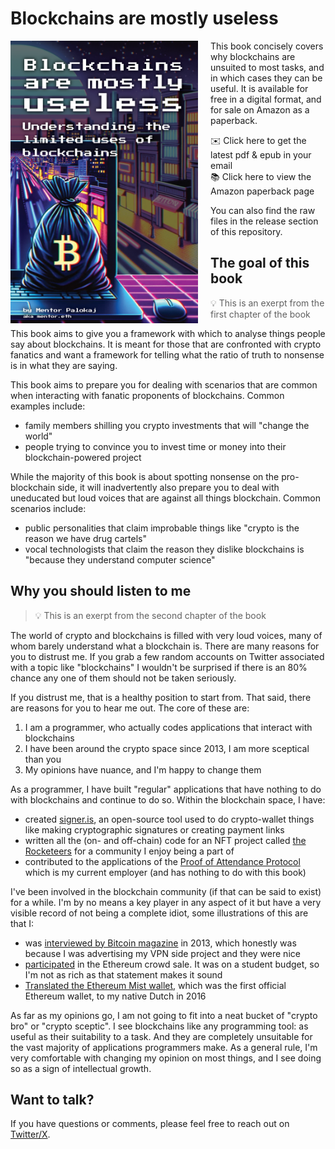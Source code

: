 # Blockchains are mostly useless

<img src="./assets/cover.png" width="300px" align="left" style="width: 300px; padding-right: 20px;">

This book concisely covers why blockchains are unsuited to most tasks, and in which cases they can be useful. It is available for free in a digital format, and for sale on Amazon as a paperback.

✉️ Click here to get the latest pdf & epub in your email<br />
📚 Click here to view the Amazon paperback page

You can also find the raw files in the release section of this repository.

## The goal of this book

> 💡 This is an exerpt from the first chapter of the book

This book aims to give you a framework with which to analyse things people say about blockchains. It is meant for those that are confronted with crypto fanatics and want a framework for telling what the ratio of truth to nonsense is in what they are saying.

This book aims to prepare you for dealing with scenarios that are common when interacting with fanatic proponents of blockchains. Common examples include:

- family members shilling you crypto investments that will "change the world"
- people trying to convince you to invest time or money into their blockchain-powered project

While the majority of this book is about spotting nonsense on the pro-blockchain side, it will inadvertently also prepare you to deal with uneducated but loud voices that are against all things blockchain. Common scenarios include:

- public personalities that claim improbable things like "crypto is the reason we have drug cartels"
- vocal technologists that claim the reason they dislike blockchains is "because they understand computer science"

## Why you should listen to me

> 💡 This is an exerpt from the second chapter of the book

The world of crypto and blockchains is filled with very loud voices, many of whom barely understand what a blockchain is. There are many reasons for you to distrust me. If you grab a few random accounts on Twitter associated with a topic like "blockchains" I wouldn't be surprised if there is an 80% chance any one of them should not be taken seriously.

If you distrust me, that is a healthy position to start from. That said, there are reasons for you to hear me out. The core of these are:

1. I am a programmer, who actually codes applications that interact with blockchains
2. I have been around the crypto space since 2013, I am more sceptical than you
3. My opinions have nuance, and I'm happy to change them

As a programmer, I have built "regular" applications that have nothing to do with blockchains and continue to do so. Within the blockchain space, I have:

- created [signer.is](https://signer.is/), an open-source tool used to do crypto-wallet things like making cryptographic signatures or creating payment links
- written all the (on- and off-chain) code for an NFT project called [the Rocketeers](https://rocketeer.fans/) for a community I enjoy being a part of
- contributed to the applications of the [Proof of Attendance Protocol](https://poap.xyz/) which is my current employer (and has nothing to do with this book)

I've been involved in the blockchain community (if that can be said to exist) for a while. I'm by no means a key player in any aspect of it but have a very visible record of not being a complete idiot, some illustrations of this are that I:

- was [interviewed by Bitcoin magazine](https://bitcoinmagazine.com/culture/an-interview-with-mentor-palokaj-of-bluevpn-1374705552) in 2013, which honestly was because I was advertising my VPN side project and they were nice
- [participated](https://app.poap.xyz/token/2331056) in the Ethereum crowd sale. It was on a student budget, so I'm not as rich as that statement makes it sound
- [Translated the Ethereum Mist wallet](https://github.com/ethereum/mist/pull/618), which was the first official Ethereum wallet, to my native Dutch in 2016

As far as my opinions go, I am not going to fit into a neat bucket of "crypto bro" or "crypto sceptic". I see blockchains like any programming tool: as useful as their suitability to a task. And they are completely unsuitable for the vast majority of applications programmers make. As a general rule, I'm very comfortable with changing my opinion on most things, and I see doing so as a sign of intellectual growth.

## Want to talk?

If you have questions or comments, please feel free to reach out on [Twitter/X](https://twitter.com/actuallymentor).